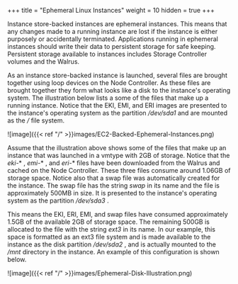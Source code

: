 +++
title = "Ephemeral Linux Instances"
weight = 10
hidden = true
+++

Instance store-backed instances are ephemeral instances. This means that any changes made to a running instance are lost if the instance is either purposely or accidentally terminated. Applications running in ephemeral instances should write their data to persistent storage for safe keeping. Persistent storage available to instances includes Storage Controller volumes and the Walrus. 

As an instance store-backed instance is launched, several files are brought together using loop devices on the Node Controller. As these files are brought together they form what looks like a disk to the instance's operating system. The illustration below lists a some of the files that make up a running instance. Notice that the EKI, EMI, and ERI images are presented to the instance's operating system as the partition */dev/sda1* and are mounted as the */* file system. 




![image]({{< ref "/" >}}images/EC2-Backed-Ephemeral-Instances.png)




Assume that the illustration above shows some of the files that make up an instance that was launched in a vmtype with 2GB of storage. Notice that the *eki-** , *emi-** , and *eri-** files have been downloaded from the Walrus and cached on the Node Controller. These three files consume around 1.06GB of storage space. Notice also that a swap file was automatically created for the instance. The swap file has the string *swap* in its name and the file is approximately 500MB in size. It is presented to the instance's operating system as the partition */dev/sda3* . 

This means the EKI, ERI, EMI, and swap files have consumed approximately 1.5GB of the available 2GB of storage space. The remaining 500GB is allocated to the file with the string *ext3* in its name. In our example, this space is formatted as an ext3 file system and is made available to the instance as the disk partition */dev/sda2* , and is actually mounted to the */mnt* directory in the instance. An example of this configuration is shown below. 




![image]({{< ref "/" >}}images/Ephemeral-Disk-Illustration.png)




